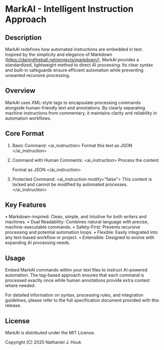 MarkAI - Intelligent Instruction Approach
==========================================

Description
-----------
MarkAI redefines how automated instructions are embedded in text. Inspired by the simplicity and elegance of Markdown
(https://daringfireball.net/projects/markdown/), MarkAI provides a standardized, lightweight method to direct AI processing.
Its clear syntax and built-in safeguards ensure efficient automation while preventing unwanted recursive processing.

Overview
--------
MarkAI uses XML-style tags to encapsulate processing commands alongside human-friendly text and annotations.
By clearly separating machine instructions from commentary, it maintains clarity and reliability in automation workflows.

Core Format
-----------
1. Basic Command:
   <ai_instruction>
     Format this text as JSON
   </ai_instruction>

2. Command with Human Comments:
   <ai_instruction>
     Process the content

     <!--ai-ignore
     Internal note: This section requires special handling.
     ai-ignore-->

     Format as JSON
   </ai_instruction>

3. Protected Command:
   <ai_instruction modify="false">
     This content is locked and cannot be modified by automated processes.
   </ai_instruction>

Key Features
------------
• Markdown-inspired: Clean, simple, and intuitive for both writers and machines.
• Dual Readability: Combines natural language with precise, machine-executable commands.
• Safety-First: Prevents recursive processing and potential automation loops.
• Flexible: Easily integrated into any text-based workflow or project.
• Extensible: Designed to evolve with expanding AI processing needs.

Usage
-----
Embed MarkAI commands within your text files to instruct AI-powered automation. The tag-based approach ensures that
each command is processed exactly once while human annotations provide extra context where needed.

For detailed information on syntax, processing rules, and integration guidelines, please refer to the full specification document provided with this release.

License
-------
MarkAI is distributed under the MIT License.

Copyright (C) 2025 Nathaniel J. Houk